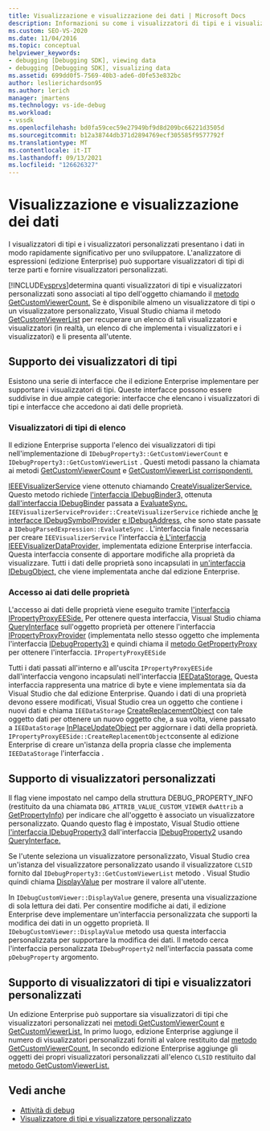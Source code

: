 ```yaml
---
title: Visualizzazione e visualizzazione dei dati | Microsoft Docs
description: Informazioni su come i visualizzatori di tipi e i visualizzatori personalizzati presentano i dati a uno sviluppatore. L'analizzatore di espressioni supporta visualizzatori di tipi di terze parti.
ms.custom: SEO-VS-2020
ms.date: 11/04/2016
ms.topic: conceptual
helpviewer_keywords:
- debugging [Debugging SDK], viewing data
- debugging [Debugging SDK], visualizing data
ms.assetid: 699dd0f5-7569-40b3-ade6-d0fe53e832bc
author: leslierichardson95
ms.author: lerich
manager: jmartens
ms.technology: vs-ide-debug
ms.workload:
- vssdk
ms.openlocfilehash: bd0fa59cec59e27949bf9d8d209bc66221d3505d
ms.sourcegitcommit: b12a38744db371d2894769ecf305585f9577792f
ms.translationtype: MT
ms.contentlocale: it-IT
ms.lasthandoff: 09/13/2021
ms.locfileid: "126626327"
---
```

# <a name="visualizing-and-viewing-data"></a>Visualizzazione e visualizzazione dei dati
I visualizzatori di tipi e i visualizzatori personalizzati presentano i dati in modo rapidamente significativo per uno sviluppatore. L'analizzatore di espressioni (edizione Enterprise) può supportare visualizzatori di tipi di terze parti e fornire visualizzatori personalizzati.

 [!INCLUDE[vsprvs](../../code-quality/includes/vsprvs_md.md)]determina quanti visualizzatori di tipi e visualizzatori personalizzati sono associati al tipo dell'oggetto chiamando il [metodo GetCustomViewerCount.](../../extensibility/debugger/reference/idebugproperty3-getcustomviewercount.md) Se è disponibile almeno un visualizzatore di tipi o un visualizzatore personalizzato, Visual Studio chiama il metodo [GetCustomViewerList](../../extensibility/debugger/reference/idebugproperty3-getcustomviewerlist.md) per recuperare un elenco di tali visualizzatori e visualizzatori (in realtà, un elenco di che implementa i visualizzatori e i visualizzatori) e li presenta all'utente.

## <a name="supporting-type-visualizers"></a>Supporto dei visualizzatori di tipi
 Esistono una serie di interfacce che il edizione Enterprise implementare per supportare i visualizzatori di tipi. Queste interfacce possono essere suddivise in due ampie categorie: interfacce che elencano i visualizzatori di tipi e interfacce che accedono ai dati delle proprietà.

### <a name="listing-type-visualizers"></a>Visualizzatori di tipi di elenco
 Il edizione Enterprise supporta l'elenco dei visualizzatori di tipi nell'implementazione di `IDebugProperty3::GetCustomViewerCount` e `IDebugProperty3::GetCustomViewerList` . Questi metodi passano la chiamata ai metodi [GetCustomViewerCount](../../extensibility/debugger/reference/ieevisualizerservice-getcustomviewercount.md) e [GetCustomViewerList corrispondenti.](../../extensibility/debugger/reference/ieevisualizerservice-getcustomviewerlist.md)

 [IEEEVisualizerService](../../extensibility/debugger/reference/ieevisualizerservice.md) viene ottenuto chiamando [CreateVisualizerService.](../../extensibility/debugger/reference/ieevisualizerserviceprovider-createvisualizerservice.md) Questo metodo richiede [l'interfaccia IDebugBinder3,](../../extensibility/debugger/reference/idebugbinder3.md) ottenuta [dall'interfaccia IDebugBinder](../../extensibility/debugger/reference/idebugbinder.md) passata a [EvaluateSync.](../../extensibility/debugger/reference/idebugparsedexpression-evaluatesync.md) `IEEVisualizerServiceProvider::CreateVisualizerService` richiede anche [le interfacce IDebugSymbolProvider](../../extensibility/debugger/reference/idebugsymbolprovider.md) [e IDebugAddress,](../../extensibility/debugger/reference/idebugaddress.md) che sono state passate a `IDebugParsedExpression::EvaluateSync` . L'interfaccia finale necessaria per creare `IEEVisualizerService` l'interfaccia [è L'interfaccia IEEEVisualizerDataProvider,](../../extensibility/debugger/reference/ieevisualizerdataprovider.md) implementata edizione Enterprise interfaccia. Questa interfaccia consente di apportare modifiche alla proprietà da visualizzare. Tutti i dati delle proprietà sono incapsulati in [un'interfaccia IDebugObject,](../../extensibility/debugger/reference/idebugobject.md) che viene implementata anche dal edizione Enterprise.

### <a name="accessing-property-data"></a>Accesso ai dati delle proprietà
 L'accesso ai dati delle proprietà viene eseguito tramite [l'interfaccia IPropertyProxyEESide.](../../extensibility/debugger/reference/ipropertyproxyeeside.md) Per ottenere questa interfaccia, Visual Studio chiama [QueryInterface](/cpp/atl/queryinterface) sull'oggetto proprietà per ottenere l'interfaccia [IPropertyProxyProvider](../../extensibility/debugger/reference/ipropertyproxyprovider.md) (implementata nello stesso oggetto che implementa l'interfaccia [IDebugProperty3)](../../extensibility/debugger/reference/idebugproperty3.md) e quindi chiama il [metodo GetPropertyProxy](../../extensibility/debugger/reference/ipropertyproxyprovider-getpropertyproxy.md) per ottenere l'interfaccia. `IPropertyProxyEESide`

 Tutti i dati passati all'interno e all'uscita `IPropertyProxyEESide` dall'interfaccia vengono incapsulati nell'interfaccia [IEEDataStorage.](../../extensibility/debugger/reference/ieedatastorage.md) Questa interfaccia rappresenta una matrice di byte e viene implementata sia da Visual Studio che dal edizione Enterprise. Quando i dati di una proprietà devono essere modificati, Visual Studio crea un oggetto che contiene i nuovi dati e chiama `IEEDataStorage` [CreateReplacementObject](../../extensibility/debugger/reference/ipropertyproxyeeside-createreplacementobject.md) con tale oggetto dati per ottenere un nuovo oggetto che, a sua volta, viene passato a `IEEDataStorage` [InPlaceUpdateObject](../../extensibility/debugger/reference/ipropertyproxyeeside-inplaceupdateobject.md) per aggiornare i dati della proprietà. `IPropertyProxyEESide::CreateReplacementObject`consente al edizione Enterprise di creare un'istanza della propria classe che implementa `IEEDataStorage` l'interfaccia .

## <a name="supporting-custom-viewers"></a>Supporto di visualizzatori personalizzati
 Il flag viene impostato nel campo della struttura DEBUG_PROPERTY_INFO (restituito da una chiamata `DBG_ATTRIB_VALUE_CUSTOM_VIEWER` `dwAttrib` a [GetPropertyInfo](../../extensibility/debugger/reference/idebugproperty2-getpropertyinfo.md)) [](../../extensibility/debugger/reference/debug-property-info.md) per indicare che all'oggetto è associato un visualizzatore personalizzato. Quando questo flag è impostato, Visual Studio ottiene [l'interfaccia IDebugProperty3](../../extensibility/debugger/reference/idebugproperty3.md) dall'interfaccia [IDebugProperty2](../../extensibility/debugger/reference/idebugproperty2.md) usando [QueryInterface.](/cpp/atl/queryinterface)

 Se l'utente seleziona un visualizzatore personalizzato, Visual Studio crea un'istanza del visualizzatore personalizzato usando il visualizzatore `CLSID` fornito dal `IDebugProperty3::GetCustomViewerList` metodo . Visual Studio quindi chiama [DisplayValue](../../extensibility/debugger/reference/idebugcustomviewer-displayvalue.md) per mostrare il valore all'utente.

 In `IDebugCustomViewer::DisplayValue` genere, presenta una visualizzazione di sola lettura dei dati. Per consentire modifiche ai dati, il edizione Enterprise deve implementare un'interfaccia personalizzata che supporti la modifica dei dati in un oggetto proprietà. Il `IDebugCustomViewer::DisplayValue` metodo usa questa interfaccia personalizzata per supportare la modifica dei dati. Il metodo cerca l'interfaccia personalizzata `IDebugProperty2` nell'interfaccia passata come `pDebugProperty` argomento.

## <a name="supporting-both-type-visualizers-and-custom-viewers"></a>Supporto di visualizzatori di tipi e visualizzatori personalizzati
 Un edizione Enterprise può supportare sia visualizzatori di tipi che visualizzatori personalizzati nei [metodi GetCustomViewerCount](../../extensibility/debugger/reference/idebugproperty3-getcustomviewercount.md) [e GetCustomViewerList.](../../extensibility/debugger/reference/idebugproperty3-getcustomviewerlist.md) In primo luogo, edizione Enterprise aggiunge il numero di visualizzatori personalizzati forniti al valore restituito dal [metodo GetCustomViewerCount.](../../extensibility/debugger/reference/ieevisualizerservice-getcustomviewercount.md) In secondo edizione Enterprise aggiunge gli oggetti dei propri visualizzatori personalizzati all'elenco `CLSID` restituito dal [metodo GetCustomViewerList.](../../extensibility/debugger/reference/ieevisualizerservice-getcustomviewerlist.md)

## <a name="see-also"></a>Vedi anche
- [Attività di debug](../../extensibility/debugger/debugging-tasks.md)
- [Visualizzatore di tipi e visualizzatore personalizzato](../../extensibility/debugger/type-visualizer-and-custom-viewer.md)
